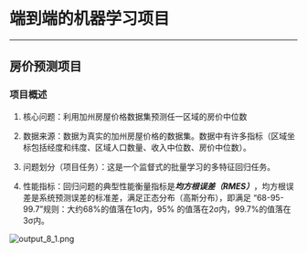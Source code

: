 # 端到端的机器学习项目
---
## 房价预测项目

### 项目概述

1. 核心问题：利用加州房屋价格数据集预测任一区域的房价中位数

2. 数据来源：数据为真实的加州房屋价格的数据集。数据中有许多指标（区域坐标包括经度和纬度、区域人口数量、收入中位数、房价中位数）。

3. 问题划分（项目任务）：这是一个监督式的批量学习的多特征回归任务。

4. 性能指标：回归问题的典型性能衡量指标是***均方根误差（RMES）***，均方根误差是系统预测误差的标准差，满足正态分布（高斯分布），即满足 “68-95-99.7”规则：大约68%的值落在1σ内，95% 的值落在2σ内，99.7%的值落在3σ内。

![output_8_1.png](https://i.loli.net/2020/01/28/luxYCF2DhvX3mMU.png)
